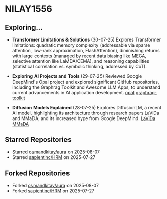 # NILAY1556

## Exploring...
- **Transformer Limitations & Solutions** (30-07-25)
  Explores Transformer limitations: quadratic memory complexity (addressable via sparse attention, low-rank approximation, FlashAttention), diminishing returns with large contexts (managed by recent data biasing like MEGA, selective attention like LaMDA/CEMA), and reasoning capabilities (statistical correlation vs. symbolic thinking, addressed by CoT).

- **Exploring AI Projects and Tools** (29-07-25)
  Reviewed Google DeepMind's Opal project and explored significant GitHub repositories, including the Graphrag Toolkit and Awesome LLM Apps, to understand current advancements in AI application development.
  [opal](https://opal.withgoogle.com/)
  [graphrag-toolkit](https://github.com/awslabs/graphrag-toolkit)

- **Diffusion Models Explained** (28-07-25)
  Explores DiffusionLM, a recent AI model, highlighting its architecture through research papers LaViDa and MMaDA, and its increased hype from Google DeepMind.
  [LaViDa](https://arxiv.org/abs/2505.16839)
  [MMaDA](https://arxiv.org/abs/2505.15809)

## Starred Repositories
- Starred [osmandkitay/aura](https://github.com/osmandkitay/aura) on 2025-08-07
- Starred [sapientinc/HRM](https://github.com/sapientinc/HRM) on 2025-07-27

## Forked Repositories
- Forked [osmandkitay/aura](https://github.com/NILAY1556/aura) on 2025-08-07
- Forked [sapientinc/HRM](https://github.com/NILAY1556/HRM) on 2025-07-27

